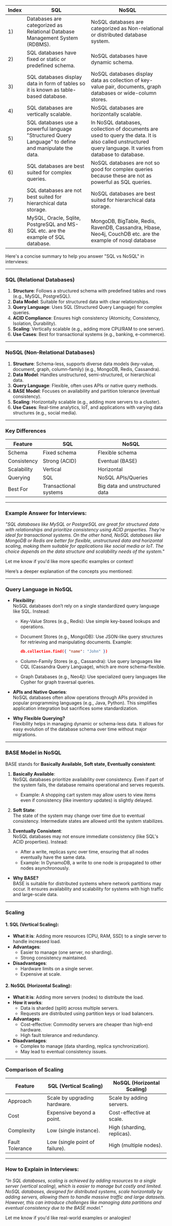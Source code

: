 | Index | SQL                                                                                                  | NoSQL                                                                                                                                                       |
| ----- | ---------------------------------------------------------------------------------------------------- | ----------------------------------------------------------------------------------------------------------------------------------------------------------- |
| 1)    | Databases are categorized as Relational Database Management System (RDBMS).                          | NoSQL databases are categorized as Non-relational or distributed database system.                                                                           |
| 2)    | SQL databases have fixed or static or predefined schema.                                             | NoSQL databases have dynamic schema.                                                                                                                        |
| 3)    | SQL databases display data in form of tables so it is known as table-based database.                 | NoSQL databases display data as collection of key-value pair, documents, graph databases or wide-column stores.                                             |
| 4)    | SQL databases are vertically scalable.                                                               | NoSQL databases are horizontally scalable.                                                                                                                  |
| 5)    | SQL databases use a powerful language "Structured Query Language" to define and manipulate the data. | In NoSQL databases, collection of documents are used to query the data. It is also called unstructured query language. It varies from database to database. |
| 6)    | SQL databases are best suited for complex queries.                                                   | NoSQL databases are not so good for complex queries because these are not as powerful as SQL queries.                                                       |
| 7)    | SQL databases are not best suited for hierarchical data storage.                                     | NoSQL databases are best suited for hierarchical data storage.                                                                                              |
| 8)    | MySQL, Oracle, Sqlite, PostgreSQL and MS-SQL etc. are the example of SQL database.                   | MongoDB, BigTable, Redis, RavenDB, Cassandra, Hbase, Neo4j, CouchDB etc. are the example of nosql database                                                  |
Here's a concise summary to help you answer "SQL vs NoSQL" in interviews:

---

### **SQL (Relational Databases)**

1. **Structure**: Follows a structured schema with predefined tables and rows (e.g., MySQL, PostgreSQL).
2. **Data Model**: Suitable for structured data with clear relationships.
3. **Query Language**: Uses SQL (Structured Query Language) for complex queries.
4. **ACID Compliance**: Ensures high consistency (Atomicity, Consistency, Isolation, Durability).
5. **Scaling**: Vertically scalable (e.g., adding more CPU/RAM to one server).
6. **Use Cases**: Best for transactional systems (e.g., banking, e-commerce).

---

### **NoSQL (Non-Relational Databases)**

1. **Structure**: Schema-less, supports diverse data models (key-value, document, graph, column-family) (e.g., MongoDB, Redis, Cassandra).
2. **Data Model**: Handles unstructured, semi-structured, or hierarchical data.
3. **Query Language**: Flexible, often uses APIs or native query methods.
4. **BASE Model**: Focuses on availability and partition tolerance (eventual consistency).
5. **Scaling**: Horizontally scalable (e.g., adding more servers to a cluster).
6. **Use Cases**: Real-time analytics, IoT, and applications with varying data structures (e.g., social media).

---

### **Key Differences**

|Feature|SQL|NoSQL|
|---|---|---|
|Schema|Fixed schema|Flexible schema|
|Consistency|Strong (ACID)|Eventual (BASE)|
|Scalability|Vertical|Horizontal|
|Querying|SQL|NoSQL APIs/Queries|
|Best For|Transactional systems|Big data and unstructured data|

---

### Example Answer for Interviews:

_"SQL databases like MySQL or PostgreSQL are great for structured data with relationships and prioritize consistency using ACID properties. They're ideal for transactional systems. On the other hand, NoSQL databases like MongoDB or Redis are better for flexible, unstructured data and horizontal scaling, making them suitable for applications like social media or IoT. The choice depends on the data structure and scalability needs of the system."_

Let me know if you'd like more specific examples or context!

Here’s a deeper explanation of the concepts you mentioned:

---

### **Query Language in NoSQL**

- **Flexibility**:  
    NoSQL databases don’t rely on a single standardized query language like SQL. Instead:
    
    - Key-Value Stores (e.g., Redis): Use simple key-based lookups and operations.
    - Document Stores (e.g., MongoDB): Use JSON-like query structures for retrieving and manipulating documents. Example:
        
        ```json
        db.collection.find({ "name": "John" })
        ```
        
    - Column-Family Stores (e.g., Cassandra): Use query languages like CQL (Cassandra Query Language), which are more schema-flexible.
    - Graph Databases (e.g., Neo4j): Use specialized query languages like Cypher for graph traversal queries.
- **APIs and Native Queries**:  
    NoSQL databases often allow operations through APIs provided in popular programming languages (e.g., Java, Python). This simplifies application integration but sacrifices some standardization.
    
- **Why Flexible Querying?**  
    Flexibility helps in managing dynamic or schema-less data. It allows for easy evolution of the database schema over time without major migrations.
    

---

### **BASE Model in NoSQL**

BASE stands for **Basically Available, Soft state, Eventually consistent**:

1. **Basically Available**:  
    NoSQL databases prioritize availability over consistency. Even if part of the system fails, the database remains operational and serves requests.
    
    - Example: A shopping cart system may allow users to view items even if consistency (like inventory updates) is slightly delayed.
2. **Soft State**:  
    The state of the system may change over time due to eventual consistency. Intermediate states are allowed until the system stabilizes.
    
3. **Eventually Consistent**:  
    NoSQL databases may not ensure immediate consistency (like SQL's ACID properties). Instead:
    
    - After a write, replicas sync over time, ensuring that all nodes eventually have the same data.
    - Example: In DynamoDB, a write to one node is propagated to other nodes asynchronously.

- **Why BASE?**  
    BASE is suitable for distributed systems where network partitions may occur. It ensures availability and scalability for systems with high traffic and large-scale data.

---

### **Scaling**

#### 1. **SQL (Vertical Scaling)**:

- **What it is**: Adding more resources (CPU, RAM, SSD) to a single server to handle increased load.
- **Advantages**:
    - Easier to manage (one server, no sharding).
    - Strong consistency maintained.
- **Disadvantages**:
    - Hardware limits on a single server.
    - Expensive at scale.

#### 2. **NoSQL (Horizontal Scaling)**:

- **What it is**: Adding more servers (nodes) to distribute the load.
- **How it works**:
    - Data is sharded (split) across multiple servers.
    - Requests are distributed using partition keys or load balancers.
- **Advantages**:
    - Cost-effective: Commodity servers are cheaper than high-end hardware.
    - High fault tolerance and redundancy.
- **Disadvantages**:
    - Complex to manage (data sharding, replica synchronization).
    - May lead to eventual consistency issues.

---

### **Comparison of Scaling**

|Feature|SQL (Vertical Scaling)|NoSQL (Horizontal Scaling)|
|---|---|---|
|Approach|Scale by upgrading hardware.|Scale by adding servers.|
|Cost|Expensive beyond a point.|Cost-effective at scale.|
|Complexity|Low (single instance).|High (sharding, replicas).|
|Fault Tolerance|Low (single point of failure).|High (multiple nodes).|

---

### How to Explain in Interviews:

_"In SQL databases, scaling is achieved by adding resources to a single server (vertical scaling), which is easier to manage but costly and limited. NoSQL databases, designed for distributed systems, scale horizontally by adding servers, allowing them to handle massive traffic and large datasets. However, this can introduce challenges like managing data partitions and eventual consistency due to the BASE model."_

Let me know if you'd like real-world examples or analogies!